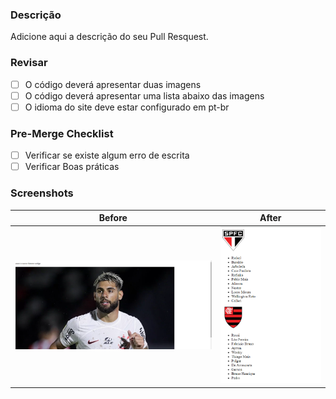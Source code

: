 ### Descrição

Adicione aqui a descrição do seu Pull Resquest.

### Revisar

- [ ] O código deverá apresentar duas imagens
- [ ] O código deverá apresentar uma lista abaixo das imagens
- [ ] O idioma do site deve estar configurado em pt-br

### Pre-Merge Checklist

- [ ] Verificar se existe algum erro de escrita
- [ ] Verificar Boas práticas

### Screenshots

| Before | After  |
| ------ | ------ |
|![Logo](image.png)| ![Logo](image-1.png)  |